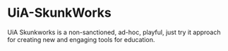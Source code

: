 # UiA-SkunkWorks

UiA Skunkworks is a non-sanctioned, ad-hoc, playful, just try it approach for creating new and engaging tools for education.
